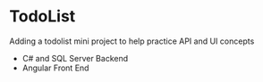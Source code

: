 # TodoList
Adding a todolist mini project to help practice API and UI concepts 
- C# and SQL Server Backend
- Angular Front End
